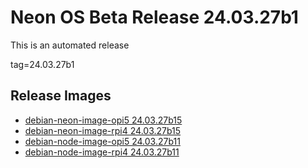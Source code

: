 # Neon OS Beta Release 24.03.27b1
This is an automated release

tag=24.03.27b1

## Release Images
- [debian-neon-image-opi5 24.03.27b15](https://2222.us/app/files/neon_images/core/opi5/dev/debian-neon-image-opi5_2024-03-27_12_52.img.xz)
- [debian-neon-image-rpi4 24.03.27b15](https://2222.us/app/files/neon_images/core/rpi4/dev/debian-neon-image-rpi4_2024-03-27_12_52.img.xz)
- [debian-node-image-opi5 24.03.27b11](https://2222.us/app/files/neon_images/node/opi5/dev/debian-node-image-opi5_2024-03-27_15_34.img.xz)
- [debian-node-image-rpi4 24.03.27b11](https://2222.us/app/files/neon_images/node/rpi4/dev/debian-node-image-rpi4_2024-03-27_15_34.img.xz)
